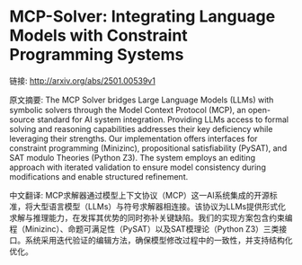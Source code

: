 # MCP-Solver: Integrating Language Models with Constraint Programming Systems

链接: http://arxiv.org/abs/2501.00539v1

原文摘要:
The MCP Solver bridges Large Language Models (LLMs) with symbolic solvers
through the Model Context Protocol (MCP), an open-source standard for AI system
integration. Providing LLMs access to formal solving and reasoning capabilities
addresses their key deficiency while leveraging their strengths. Our
implementation offers interfaces for constraint programming (Minizinc),
propositional satisfiability (PySAT), and SAT modulo Theories (Python Z3). The
system employs an editing approach with iterated validation to ensure model
consistency during modifications and enable structured refinement.

中文翻译:
MCP求解器通过模型上下文协议（MCP）这一AI系统集成的开源标准，将大型语言模型（LLMs）与符号求解器相连接。该协议为LLMs提供形式化求解与推理能力，在发挥其优势的同时弥补关键缺陷。我们的实现方案包含约束编程（Minizinc）、命题可满足性（PySAT）以及SAT模理论（Python Z3）三类接口。系统采用迭代验证的编辑方法，确保模型修改过程中的一致性，并支持结构化优化。
